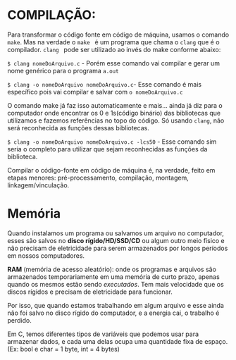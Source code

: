 # COMPILAÇÃO:

Para transformar o código fonte em código de máquina, usamos o comando ` make `. 
Mas na verdade o `make ` é um programa que chama o ` clang ` que é o compilador.
`clang ` pode ser utilizado ao invés do make conforme abaixo:

` $ clang nomeDoArquivo.c ` - Porém esse comando vai compilar e gerar um nome genérico para o programa ` a.out `

` $ clang -o nomeDoArquivo nomeDoArquivo.c `- Esse comando é mais específico pois vai compilar e salvar com `o nomeDoArquivo.c`

O comando make já faz isso automaticamente e mais... ainda já diz para o computador onde encontrar os 0 e 1s(código binário) das bibliotecas que utilizamos e fazemos referências no topo do código. Só usando `clang`, não será reconhecida as funções dessas bibliotecas.

` $ clang -o nomeDoArquivo nomeDoArquivo.c -lcs50 ` - Esse comando sim seria o completo para utilizar que sejam reconhecidas as funções da biblioteca.

Compilar o código-fonte em código de máquina é, na verdade, feito em etapas menores:
pré-processamento, compilação, montagem, linkagem/vinculação.

# Memória

Quando instalamos um programa ou salvamos um arquivo no computador, esses são salvos no **disco rígido/HD/SSD/CD** ou algum outro meio físico e não precisam de eletricidade para serem armazenados por longos períodos em nossos computadores. 

**RAM** (memória de acesso aleatório): onde os programas e arquivos são armazenados temporariamente em uma memória de curto prazo, apenas quando os mesmos estão sendo *executados*. Tem mais velocidade que os discos rígidos e precisam de eletricidade para funcionar.

Por isso, que quando estamos trabalhando em algum arquivo e esse ainda não foi salvo no disco rígido do computador, e a energia cai, o trabalho é perdido.


Em C, temos diferentes tipos de variáveis ​​que podemos usar para armazenar dados, e cada uma delas ocupa uma quantidade fixa de espaço. (Ex: bool e char = 1 byte, int = 4 bytes)


